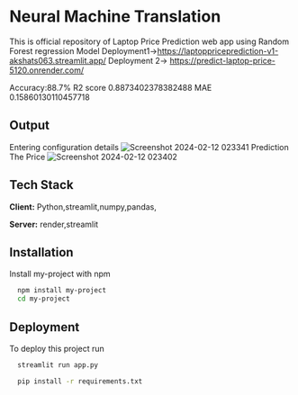 
# Neural Machine Translation 
This is official repository of Laptop Price Prediction web app
using Random Forest regression Model
Deployment1->https://laptoppriceprediction-v1-akshats063.streamlit.app/
Deployment 2->
https://predict-laptop-price-5120.onrender.com/

Accuracy:88.7%
R2 score 0.8873402378382488
MAE 0.15860130110457718




## Output
Entering configuration details
![Screenshot 2024-02-12 023341](https://github.com/akshats1/Laptop_Price_Prediction/assets/6964294/febbcac0-df09-41c0-bcfb-5877da42f0b5)
Prediction The Price
![Screenshot 2024-02-12 023402](https://github.com/akshats1/Laptop_Price_Prediction/assets/6964294/31285821-a1dc-45b4-a583-d401dafa7d9b)




## Tech Stack

**Client:** Python,streamlit,numpy,pandas,

**Server:** render,streamlit


## Installation

Install my-project with npm

```bash
  npm install my-project
  cd my-project
```
    
## Deployment

To deploy this project run


```bash
  streamlit run app.py
```
```bash
  pip install -r requirements.txt
```

